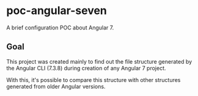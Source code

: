 # poc-angular-seven
A brief configuration POC about Angular 7.

## Goal
This project was created mainly to find out the file structure generated by the Angular CLI (7.3.8) during creation of any Angular 7 project. 

With this, it's possible to compare this structure with other structures generated from older Angular versions.
